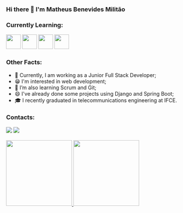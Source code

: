 ### Hi there 👋 I'm Matheus Benevides Militão

### Currently Learning:
<img src="https://cdn.jsdelivr.net/gh/devicons/devicon/icons/react/react-original.svg" width="40" height="40"/> <img src="https://cdn.jsdelivr.net/gh/devicons/devicon/icons/javascript/javascript-original.svg" width="40" height="40"/> <img src="https://cdn.jsdelivr.net/gh/devicons/devicon/icons/html5/html5-original.svg" width="40" height="40"/> <img src="https://cdn.jsdelivr.net/gh/devicons/devicon/icons/css3/css3-original.svg" width="40" height="40"/>

### Other Facts:
<ul>
  <li>👯 Currently, I am working as a Junior Full Stack Developer;
  <li>😁 I'm interested in web development;
  <li>🌱 I’m also learning Scrum and Git;
  <li>😄 I've already done some projects using Django and Spring Boot;
  <li>🎓 I recently graduated in telecommunications engineering at IFCE.
</ul>

### Contacts:
<div>
  <a href = "mailto:mbenemilitao@gmail.com"><img src="https://img.shields.io/badge/Gmail-D14836?style=for-the-badge&logo=gmail&logoColor=white" target="_blank"></a>
  <a href="https://www.linkedin.com/in/mbmilitao/" target="_blank"><img src="https://img.shields.io/badge/-LinkedIn-%230077B5?style=for-the-badge&logo=linkedin&logoColor=white" target="_blank"></a>
</div>

<br>

<div>
  <a href="https://github.com/Bennev" target="_blank">
  <img height="180em" src="https://github-readme-stats.vercel.app/api/top-langs/?username=Bennev&layout=compact&langs_count=7&theme=codeSTACKr"/>
  <img height="180em" src="https://github-readme-stats.vercel.app/api?username=Bennev&show_icons=true&theme=codeSTACKr&include_all_commits=true&count_private=true"/> 
</div>
